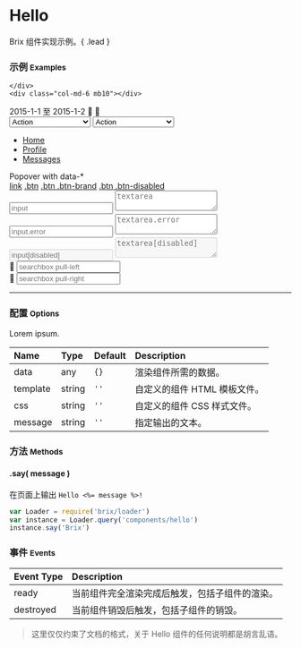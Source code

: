 # Hello

Brix 组件实现示例。{ .lead }

### 示例 <small>Examples</small>

<div class="row">
    <div class="col-md-6 mb10">
        
    </div>
    <div class="col-md-6 mb10"></div>
</div>

<div class="row">
    <div class="col-md-6 mb10">
        <div style="display: inline-block;">
            <div bx-name="components/datepickerwrapper" data-dates="[ '2015-1-1', '2015-1-2']" class="datepickerwrapper-trigger">
                <span data-index="0">2015-1-1</span> 至 <span data-index="1">2015-1-2</span>
                <span class="brixfont down">&#xe623;</span><!-- 向下 -->
                <span class="brixfont up">&#xe62e;</span><!-- 向上 -->
            </div>
        </div>
    </div>
    <div class="col-md-6 mb10">
        <select bx-name="components/dropdown">
            <option value="1">Action</option>
            <option value="2">Another action</option>
            <option value="3">Something else here</option>
        </select>
        <select bx-name="components/dropdown" data-value="2">
            <option value="1">Action</option>
            <option value="2">Another action</option>
            <option value="3">Something else here</option>
        </select>
    </div>
    <div class="col-md-12 mb10">
        <div bx-name="components/pagination" data-total="100" data-cursor="1" data-limit="9"></div>
        <div bx-name="components/pagination" data-total="100" data-cursor="4" data-limit="12" data-limits="[40, 30, 20]" data-simplify="true"></div>
    </div>
    <div class="col-md-12 mb10">
        <ul class="mm-tabs clearfix mb10">
            <li class="active"><a href="javascript:;">Home</a></li>
            <li><a href="javascript:;">Profile</a></li>
            <li><a href="javascript:;">Messages</a></li>
        </ul>
    </div>
    <div class="col-md-6 mb10">
        <div bx-name="components/popover" data-placement="right" data-content="Bad men live so that they may eat and drink, whereas good men eat and drink so that they may live." class="btn btn-default">Popover with data-*</div>
    </div>
    <div class="col-md-6 mb10">
        <a href="javascript:;">link</a>
        <a href="javascript:;" class="btn">.btn</a>
        <a href="javascript:;" class="btn btn-brand">.btn .btn-brand</a>
        <a href="javascript:;" class="btn btn-disabled">.btn .btn-disabled</a>
    </div>
    <div class="col-md-6 mb10">
        <input placeholder="input">
        <textarea placeholder="textarea"></textarea>
    </div>
    <div class="col-md-6 mb10">
        <input placeholder="input.error" class="error">
        <textarea placeholder="textarea.error" class="error"></textarea>
    </div>
    <div class="col-md-6 mb10">
        <input placeholder="input[disabled]" disabled>
        <textarea placeholder="textarea[disabled]" disabled></textarea>
    </div>
    <div class="col-md-12 mb10">
        <div class="searchbox pull-left">
            <span class="brixfont">&#xe61c;</span>
            <input placeholder="searchbox pull-left">
        </div>
        <div class="searchbox pull-right">
            <span class="brixfont">&#xe61c;</span>
            <input placeholder="searchbox pull-right">
        </div>
    </div>
</div>
<hr>

<div class="bs-example">
    <div class="content">
        <div bx-name="components/hello" bx-options="{ 
            message: 'World' 
        }"></div>
    </div>
</div>

<div class="bs-example">
    <div class="content">
        <div bx-name="components/hello" data-message="Brix"></div>
    </div>
</div>

### 配置 <small>Options</small>

Lorem ipsum.

Name | Type | Default | Description
:--- | :--- | :------ | :----------
data | any | `{}` | 渲染组件所需的数据。
template | string | `''` | 自定义的组件 HTML 模板文件。
css | string | `''` | 自定义的组件 CSS 样式文件。
message | string | `''` | 指定输出的文本。

### 方法 <small>Methods</small>

#### .say( message )

在页面上输出 `Hello <%= message %>!`

```js
var Loader = require('brix/loader')
var instance = Loader.query('components/hello')
instance.say('Brix')
```

### 事件 <small>Events</small>

Event Type | Description
:--------- | :----------
ready | 当前组件完全渲染完成后触发，包括子组件的渲染。
destroyed | 当前组件销毁后触发，包括子组件的销毁。


> 这里仅仅约束了文档的格式，关于 Hello 组件的任何说明都是胡言乱语。

<script type="text/javascript">
    require(['css!css-tool/mm.css'])
    $('ul.mm-tabs')
        .on('mouseleave', function(event) {
            $(event.currentTarget).find('li').removeClass('border-bottom-color-transparent')
        })
        .find('li')
        .on('mouseenter', function(event) {
            $(event.currentTarget).removeClass('border-bottom-color-transparent')
                .siblings().addClass('border-bottom-color-transparent')
        })
        .on('click', function(event){
            $(event.currentTarget).addClass('active')
                .siblings().removeClass('active')
        })
</script>